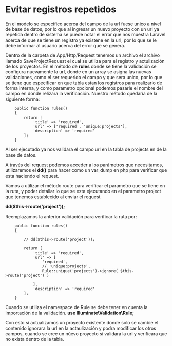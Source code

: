 # Evitar registros repetidos

En el modelo se especifico acerca del campo de la url fuese unico a nivel de base de datos, por lo que al ingresar un nuevo proyecto con un url ya repetida dentro de sistema se puede notar el error que nos muestra Laravel acerca de que se tiene un registro ya existene en la url, por lo que se le debe informar al usuario acerca del error que se genera.

Dentro de la carpeta de App/Http/Request tenemos un archivo el archivo llamado SaveProjectRequest el cual se utiliza para el registro y actulización de los proyectos. 
En el método de **rules** donde se tiene la validación se configura nuevamente la url, donde en un array se asigna las nuevas validaciones, como el ser requerido el campo y que sera unico, por lo que se tiene que especificar en que tabla estan los registros para realizarlo de forma interna, y como parametro opcional podemos pasarle el nombre del campo en donde relizara la verificación.
Nuestro método quedaría de la siguiente forma:
~~~
    public function rules()
    {
        return [
            'title' => 'required',
            'url' => ['required', 'unique:projects'],
            'description' => 'required'
        ];
    }
~~~
Al ser ejecutado ya nos validara el campo url en la tabla de projects en de la base de datos.

A través del request podemos acceder a los parámetros que necesitamos, utilizaremos el **dd()** para hacer como un var_dump en php para verificar que esta haciendo el request. 

Vamos a utilizar el método route para verificar el parametro que se tiene en la ruta, y poder detallar lo que se esta ejecutando en el parametro project que tenemos establecido al enviar el request

**dd($this->route('project'));**

Reemplazamos la anterior validación para verificar la ruta por:
~~~
    public function rules()
    {

        // dd($this->route('project'));

        return [
            'title' => 'required',
            'url' => [
                'required', 
                // 'unique:projects',
                Rule::unique('projects')->ignore( $this->route('project') )
                
            ],
            'description' => 'required'
        ];
    }
~~~
Cuando se utiliza el namespace de Rule se debe tener en cuenta la importación de la validación. 
**use Illuminate\Validation\Rule;**

Con esto si actualizamos un proyecto existente donde solo se cambie el contenido ignorara la url en la actaulización y podra modificar los otros campos, cuando se cree un núevo proyecto si validara la url y verificara que no exista dentro de la tabla. 


